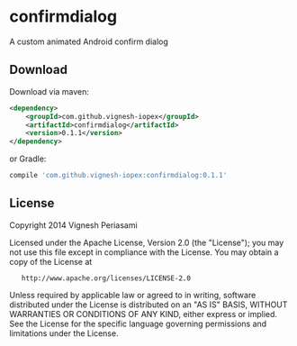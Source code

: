 confirmdialog
=============

A custom animated Android confirm dialog

Download
--------

Download via maven:
```xml
<dependency>
    <groupId>com.github.vignesh-iopex</groupId>
    <artifactId>confirmdialog</artifactId>
    <version>0.1.1</version>
</dependency>
```
or Gradle:
```groovy
compile 'com.github.vignesh-iopex:confirmdialog:0.1.1'
```

License
-------

   Copyright 2014 Vignesh Periasami

   Licensed under the Apache License, Version 2.0 (the "License");
   you may not use this file except in compliance with the License.
   You may obtain a copy of the License at

       http://www.apache.org/licenses/LICENSE-2.0

   Unless required by applicable law or agreed to in writing, software
   distributed under the License is distributed on an "AS IS" BASIS,
   WITHOUT WARRANTIES OR CONDITIONS OF ANY KIND, either express or implied.
   See the License for the specific language governing permissions and
   limitations under the License.
